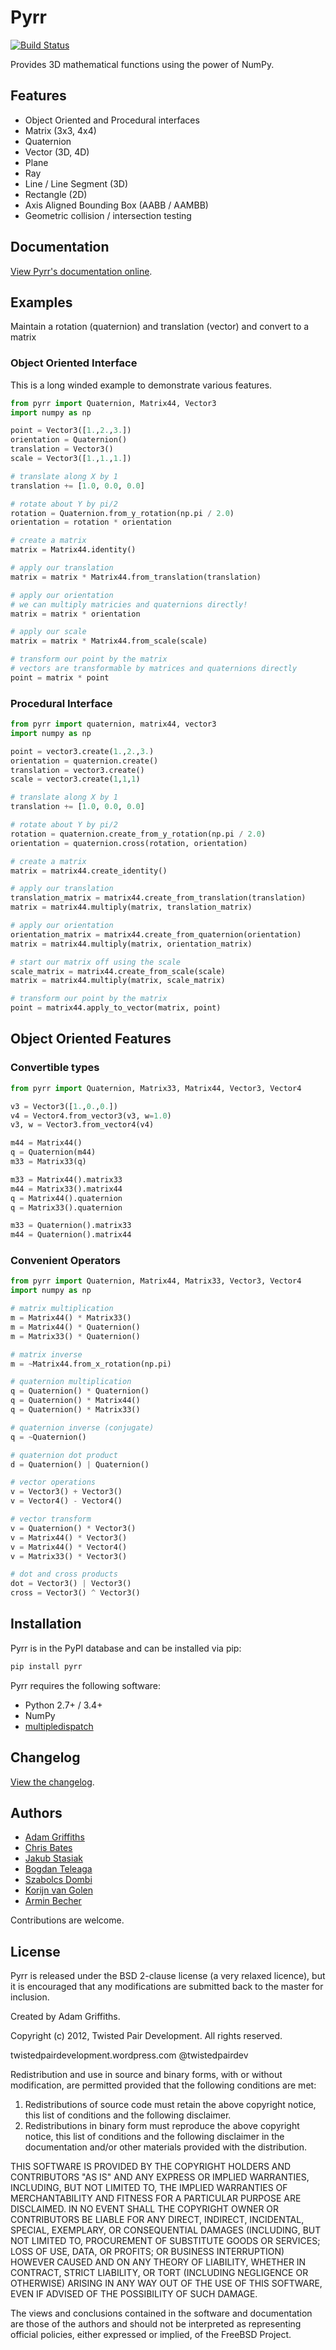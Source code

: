 # Pyrr

[![Build Status](https://travis-ci.org/adamlwgriffiths/Pyrr.png?branch=master)](https://travis-ci.org/adamlwgriffiths/Pyrr)

Provides 3D mathematical functions using the power of NumPy.

## Features

- Object Oriented and Procedural interfaces
- Matrix (3x3, 4x4)
- Quaternion
- Vector (3D, 4D)
- Plane
- Ray
- Line / Line Segment (3D)
- Rectangle (2D)
- Axis Aligned Bounding Box (AABB / AAMBB)
- Geometric collision / intersection testing

## Documentation

[View Pyrr's documentation online](https://pyrr.readthedocs.org/en/latest/).

## Examples

Maintain a rotation (quaternion) and translation (vector) and convert to a matrix

### Object Oriented Interface

This is a long winded example to demonstrate various features.

```python
from pyrr import Quaternion, Matrix44, Vector3
import numpy as np

point = Vector3([1.,2.,3.])
orientation = Quaternion()
translation = Vector3()
scale = Vector3([1.,1.,1.])

# translate along X by 1
translation += [1.0, 0.0, 0.0]

# rotate about Y by pi/2
rotation = Quaternion.from_y_rotation(np.pi / 2.0)
orientation = rotation * orientation

# create a matrix
matrix = Matrix44.identity()

# apply our translation
matrix = matrix * Matrix44.from_translation(translation)

# apply our orientation
# we can multiply matricies and quaternions directly!
matrix = matrix * orientation

# apply our scale
matrix = matrix * Matrix44.from_scale(scale)

# transform our point by the matrix
# vectors are transformable by matrices and quaternions directly
point = matrix * point
```

### Procedural Interface

```python
from pyrr import quaternion, matrix44, vector3
import numpy as np

point = vector3.create(1.,2.,3.)
orientation = quaternion.create()
translation = vector3.create()
scale = vector3.create(1,1,1)

# translate along X by 1
translation += [1.0, 0.0, 0.0]

# rotate about Y by pi/2
rotation = quaternion.create_from_y_rotation(np.pi / 2.0)
orientation = quaternion.cross(rotation, orientation)

# create a matrix
matrix = matrix44.create_identity()

# apply our translation
translation_matrix = matrix44.create_from_translation(translation)
matrix = matrix44.multiply(matrix, translation_matrix)

# apply our orientation
orientation_matrix = matrix44.create_from_quaternion(orientation)
matrix = matrix44.multiply(matrix, orientation_matrix)

# start our matrix off using the scale
scale_matrix = matrix44.create_from_scale(scale)
matrix = matrix44.multiply(matrix, scale_matrix)

# transform our point by the matrix
point = matrix44.apply_to_vector(matrix, point)
```

## Object Oriented Features

### Convertible types

```python
from pyrr import Quaternion, Matrix33, Matrix44, Vector3, Vector4

v3 = Vector3([1.,0.,0.])
v4 = Vector4.from_vector3(v3, w=1.0)
v3, w = Vector3.from_vector4(v4)

m44 = Matrix44()
q = Quaternion(m44)
m33 = Matrix33(q)

m33 = Matrix44().matrix33
m44 = Matrix33().matrix44
q = Matrix44().quaternion
q = Matrix33().quaternion

m33 = Quaternion().matrix33
m44 = Quaternion().matrix44
```

### Convenient Operators

```python
from pyrr import Quaternion, Matrix44, Matrix33, Vector3, Vector4
import numpy as np

# matrix multiplication
m = Matrix44() * Matrix33()
m = Matrix44() * Quaternion()
m = Matrix33() * Quaternion()

# matrix inverse
m = ~Matrix44.from_x_rotation(np.pi)

# quaternion multiplication
q = Quaternion() * Quaternion()
q = Quaternion() * Matrix44()
q = Quaternion() * Matrix33()

# quaternion inverse (conjugate)
q = ~Quaternion()

# quaternion dot product
d = Quaternion() | Quaternion()

# vector operations
v = Vector3() + Vector3()
v = Vector4() - Vector4()

# vector transform
v = Quaternion() * Vector3()
v = Matrix44() * Vector3()
v = Matrix44() * Vector4()
v = Matrix33() * Vector3()

# dot and cross products
dot = Vector3() | Vector3()
cross = Vector3() ^ Vector3()
```

## Installation

Pyrr is in the PyPI database and can be installed via pip:

```s
pip install pyrr
```

Pyrr requires the following software:

- Python 2.7+ / 3.4+
- NumPy
- [multipledispatch](https://github.com/mrocklin/multipledispatch/)

## Changelog

[View the changelog](CHANGELOG.md).

## Authors

- [Adam Griffiths](https://github.com/adamlwgriffiths/)
- [Chris Bates](https://github.com/chrsbats/)
- [Jakub Stasiak](https://github.com/jstasiak/)
- [Bogdan Teleaga](https://github.com/bogdanteleaga/)
- [Szabolcs Dombi](https://github.com/cprogrammer1994/)
- [Korijn van Golen](https://github.com/Korijn/)
- [Armin Becher](https://github.com/ArminBecher)

Contributions are welcome.

## License

Pyrr is released under the BSD 2-clause license (a very relaxed licence), but it is encouraged that any modifications are submitted back to the master for inclusion.

Created by Adam Griffiths.

Copyright (c) 2012, Twisted Pair Development.
All rights reserved.

twistedpairdevelopment.wordpress.com
@twistedpairdev

Redistribution and use in source and binary forms, with or without
modification, are permitted provided that the following conditions are met:

1. Redistributions of source code must retain the above copyright notice, this list of conditions and the following disclaimer.
1. Redistributions in binary form must reproduce the above copyright notice, this list of conditions and the following disclaimer in the documentation and/or other materials provided with the distribution.

THIS SOFTWARE IS PROVIDED BY THE COPYRIGHT HOLDERS AND CONTRIBUTORS "AS IS" AND
ANY EXPRESS OR IMPLIED WARRANTIES, INCLUDING, BUT NOT LIMITED TO, THE IMPLIED
WARRANTIES OF MERCHANTABILITY AND FITNESS FOR A PARTICULAR PURPOSE ARE
DISCLAIMED. IN NO EVENT SHALL THE COPYRIGHT OWNER OR CONTRIBUTORS BE LIABLE FOR
ANY DIRECT, INDIRECT, INCIDENTAL, SPECIAL, EXEMPLARY, OR CONSEQUENTIAL DAMAGES
(INCLUDING, BUT NOT LIMITED TO, PROCUREMENT OF SUBSTITUTE GOODS OR SERVICES;
LOSS OF USE, DATA, OR PROFITS; OR BUSINESS INTERRUPTION) HOWEVER CAUSED AND
ON ANY THEORY OF LIABILITY, WHETHER IN CONTRACT, STRICT LIABILITY, OR TORT
(INCLUDING NEGLIGENCE OR OTHERWISE) ARISING IN ANY WAY OUT OF THE USE OF THIS
SOFTWARE, EVEN IF ADVISED OF THE POSSIBILITY OF SUCH DAMAGE.

The views and conclusions contained in the software and documentation are those
of the authors and should not be interpreted as representing official policies,
either expressed or implied, of the FreeBSD Project.
